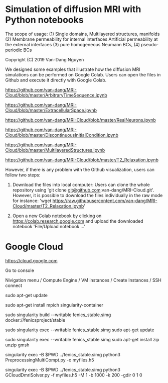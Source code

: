 # Simulation of diffusion MRI with Python notebooks

The scope of usage: 
(1) Single domains, Multilayered structures, manifolds
(2) Membrane permeability for internal interfaces
    Artificial permeability at the external interfaces
(3) pure homogeneous Neumann BCs, (4) pseudo-periodic BCs

Copyright (C) 2019 Van-Dang Nguyen

We designed some examples that illustrate how the diffusion MRI simulations can be performed on Google Colab. Users can open the files in Github and execute it directly with Google Colab.

https://github.com/van-dang/MRI-Cloud/blob/master/ArbitraryTimeSequence.ipynb

https://github.com/van-dang/MRI-Cloud/blob/master/ExtracellularSpace.ipynb

https://github.com/van-dang/MRI-Cloud/blob/master/RealNeurons.ipynb

https://github.com/van-dang/MRI-Cloud/blob/master/DiscontinuousInitialCondition.ipynb

https://github.com/van-dang/MRI-Cloud/blob/master/MultilayeredStructures.ipynb

https://github.com/van-dang/MRI-Cloud/blob/master/T2_Relaxation.ipynb

However, if there is any problem with the Github visualization, users can follow two steps:

1. Download the files into local computer: Users can clone the whole repository using 'git clone git@github.com:van-dang/MRI-Cloud.git'. However, it is possible to download the files individually in the raw mode for instance:
'wget https://raw.githubusercontent.com/van-dang/MRI-Cloud/master/T2_Relaxation.ipynb'

2. Open a new Colab notebook by clicking on https://colab.research.google.com and upload the downloaded notebook 'File/Upload notebook ...'


# Google Cloud

https://cloud.google.com

Go to console

Nivigation menu / Compute Engine / VM instances / Create Instances / SSH connect

sudo apt-get update 

sudo apt-get install mpich singularity-container

sudo singularity build --writable fenics_stable.simg docker://fenicsproject/stable

sudo singularity exec --writable fenics_stable.simg sudo apt-get update

sudo singularity exec --writable fenics_stable.simg sudo apt-get install zip unzip gmsh

singularity exec -B $PWD ../fenics_stable.simg python3 PreprocessingMultiCompt.py -o myfiles.h5
 
singularity exec -B $PWD ../fenics_stable.simg python3 GCloudDmriSolver.py -f myfiles.h5 -M 1 -b 1000 -k 200 -gdir 0 1 0

